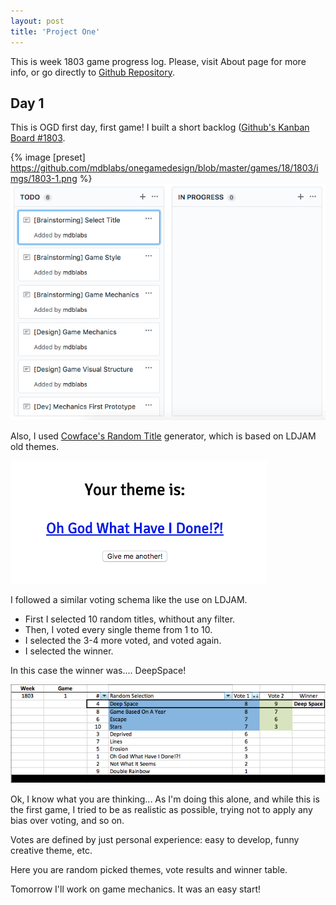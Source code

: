 ```yaml
---
layout: post
title: 'Project One'
---
```


This is week 1803 game progress log. Please, visit About page for more info, or go directly to [Github Repository](https://github.com/mdblabs/onegamedesign).

## Day 1

This is OGD first day, first game! I built a short backlog ([Github's Kanban Board #1803](https://github.com/mdblabs/onegamedesign/projects/1).

{% image [preset] https://github.com/mdblabs/onegamedesign/blob/master/games/18/1803/imgs/1803-1.png %}
![alt text](https://github.com/mdblabs/onegamedesign/blob/master/games/18/1803/imgs/1803-1.png "")


Also, I used [Cowface's Random Title](http://www.cowfacegames.com/) generator, which is based on LDJAM old themes.

![alt text](https://github.com/mdblabs/onegamedesign/blob/master/games/18/1803/imgs/1803-3.png "")


I followed a similar voting schema like the use on LDJAM. 
* First I selected 10 random titles, whithout any filter.
* Then, I voted every single theme from 1 to 10.
* I selected the 3-4 more voted, and voted again.
* I selected the winner.

In this case the winner was.... DeepSpace!

![alt text](https://github.com/mdblabs/onegamedesign/blob/master/games/18/1803/imgs/1803-2.png "")

Ok, I know what you are thinking... As I'm doing this alone, and while this is the first game, I tried to be as realistic as possible, trying not to apply any bias over voting, and so on.
 
Votes are defined by just personal experience: easy to develop, funny creative theme, etc.

Here you are random picked themes, vote results and winner table.

Tomorrow I'll work on game mechanics. It was an easy start!

